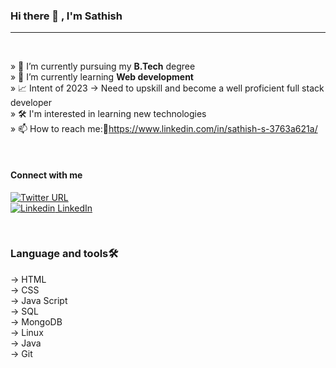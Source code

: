 ### Hi there 👋 , I'm Sathish

<hr/>
<br/>

» 🔭 I’m currently pursuing my **B.Tech** degree <br />
» 🌱 I’m currently learning **Web development** <br />
» 📈️ Intent of 2023 → Need to upskill and become a well proficient full stack developer <br />
» 🛠️ I'm interested in learning new technologies<br />
» 📫 How to reach me:🔗https://www.linkedin.com/in/sathish-s-3763a621a/ <br />

<br/>

#### Connect with me
[![Twitter URL](https://img.shields.io/twitter/url/https/twitter.com/bukotsunikki.svg?style=social&label=Twitter)](https://twitter.com/Sathish73324058)<br/>
[![Linkedin](https://i.stack.imgur.com/gVE0j.png) LinkedIn](https://www.linkedin.com/in/sathish-s-3763a621a/)

<br/>

### Language and tools🛠️

→ HTML<br/>
→ CSS<br/>
→ Java Script<br/>
→ SQL<br/>
→ MongoDB<br/>
→ Linux<br/>
→ Java<br/>
→ Git
